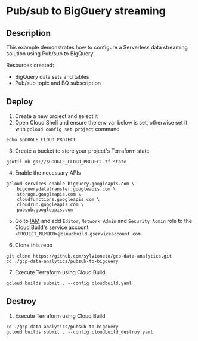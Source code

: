 # Pub/sub to BigGuery streaming

## Description

This example demonstrates how to configure a Serverless data streaming solution using Pub/sub to BigQuery.

Resources created:
- BigQuery data sets and tables
- Pub/sub topic and BQ subscription

## Deploy

1. Create a new project and select it
2. Open Cloud Shell and ensure the env var below is set, otherwise set it with `gcloud config set project` command
```
echo $GOOGLE_CLOUD_PROJECT
```

3. Create a bucket to store your project's Terraform state
```
gsutil mb gs://$GOOGLE_CLOUD_PROJECT-tf-state
```

4. Enable the necessary APIs
```
gcloud services enable bigquery.googleapis.com \
    bigquerydatatransfer.googleapis.com \
    storage.googleapis.com \
    cloudfunctions.googleapis.com \
    cloudrun.googleapis.com \
    pubsub.googleapis.com
```

5. Go to [IAM](https://console.cloud.google.com/iam-admin/iam) and add `Editor`, `Network Admin` and `Security Admin` role to the Cloud Build's service account `<PROJECT_NUMBER>@cloudbuild.gserviceaccount.com`.

6. Clone this repo
```
git clone https://github.com/sylvioneto/gcp-data-analytics.git
cd ./gcp-data-analytics/pubsub-to-bigquery
```

7. Execute Terraform using Cloud Build
```
gcloud builds submit . --config cloudbuild.yaml
```

## Destroy
1. Execute Terraform using Cloud Build
```
cd ./gcp-data-analytics/pubsub-to-bigquery
gcloud builds submit . --config cloudbuild_destroy.yaml
```
